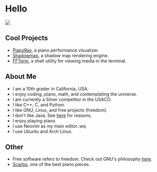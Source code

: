 # Hello

![](https://github-readme-stats.vercel.app/api/top-langs/?username=phuang1024&theme=dark&layout=compact)

## Cool Projects
* [PianoRay][pianoray], a piano performance visualizer.
* [Shadowmap][shadowmap], a shadow map rendering engine.
* [FFTerm][ffterm], a shell utility for viewing media in the terminal.

## About Me
* I am a 10th grader in California, USA.
* I enjoy coding, piano, math, and contemplating the universe.
* I am currently a Silver competitor in the USACO.
* I like C++, C, and Python.
* I like GNU, Linux, and free projects (freedom).
* I don't like Java. See [here](/no_java.md) for reasons.
* I enjoy playing piano.
* I use Neovim as my main editor.:wq
* I use Ubuntu and Arch Linux.

## Other

* Free software refers to freedom. Check out GNU's philosophy [here][gnu].
* [Scarbo](https://youtu.be/8fcy2X06VH4?t=477), one of the best piano pieces.

[pianoray]: https://github.com/phuang1024/pianoray
[shadowmap]: https://github.com/phuang1024/shadowmap
[ffterm]: https://github.com/phuang1024/ffterm

[gnu]: https://gnu.org
